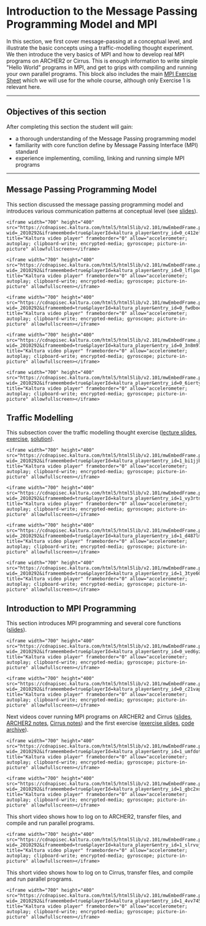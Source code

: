 # Introduction to the Message Passing Programming Model and MPI

In this section, we first cover message-passing at a conceptual level, and illustrate the basic concepts using a traffic-modelling thought experiment. We then introduce the very basics of MPI and how to develop real MPI programs on ARCHER2 or Cirrus. This is enough information to write simple "Hello World" programs in MPI, and get to grips with compiling and running your own parallel programs. This block also includes the main [MPI Exercise Sheet](https://learn-eu-central-1-prod-fleet01-xythos.content.blackboardcdn.com/5d1b15b77a8ac/10690687?X-Blackboard-S3-Bucket=learn-eu-central-1-prod-fleet01-xythos&X-Blackboard-Expiration=1689940800000&X-Blackboard-Signature=WlhNL9BkPaiiBup%2FmGRizAUIVElD3VbxxeZ3hlQpA5w%3D&X-Blackboard-Client-Id=301835&X-Blackboard-S3-Region=eu-central-1&response-cache-control=private%2C%20max-age%3D21600&response-content-disposition=inline%3B%20filename%2A%3DUTF-8%27%27MPP-exercises.pdf&response-content-type=application%2Fpdf&X-Amz-Security-Token=IQoJb3JpZ2luX2VjEDAaDGV1LWNlbnRyYWwtMSJHMEUCIARGwZydIL9bDYn%2BMqMbQIPg%2Bh%2F9lz%2F%2F3jusmuTeTlC3AiEAjoINEZnVrtLDv7UZB5VOH0B23zPF4X%2BRhim6OTkvFJYqxgUIuf%2F%2F%2F%2F%2F%2F%2F%2F%2F%2FARADGgw2MzU1Njc5MjQxODMiDGH5CwddKLQjIlw%2B1SqaBVn%2BRAfc1VboU3ezLv%2FEwWOPWIlH6OS6gDauiXLalaoZPFczz0cwpvPIXlBt1Z34WLaUPE3LOGQFA8GT9wFW27VQXGUxYtUuNOP7vH33r%2Byns5ePE8%2BhvtV24%2BT3MNUAxvwRAfy2tjAo6VTGFWdcPkhjc7dCZ0Il1ppUL9d2zlWTYQXp1q6J8HJCA7oiFxXTtJjEffFhAD%2FOQR1NTWpKAxtYBpw36IjvKhlaKYAJ1x3UcEGz1aPCYj3hNe6u9cJKIrzX01gw%2FZziFX1C0OgLIEv8W4sEZhJ2sM92M90Gwjfy%2BHfVF0h9RoXo3L2wYWqDKiwLX7kHlQMKPew1Xk9p%2FF3RM0W2GMzHUqmnEyTUgKQbZbsQ1Rg1PBtUO4RCTz8iMlwc23vJMbEwY20mjpFSsKYDbjFrBSBIV2i9Ox7Wi%2FcgjqifDAOGKmpR7eGhoJXcDRod5AVfFp591kUNZyj6RY2VjOXiPZQHqz0I8YgPEnGtjI3Mor6xyhcUo8oSP8%2BCG7EEuWMr0Eyhwe1UMNqhP51tYHlDkw5SWPQHG%2F0PTU%2B8xGvujFVvv%2FyWZkMf%2BGAJM5vbNzUPvbt5OOjwhrooofDUdys2Ykc4Gf84pSbjiiRr2K7fzZW2ZFdmonhJGxiz3TxjBXIAjV54WarvUkYRubwzjr9EfQiJYW7w%2BbDFwvbo6vA%2BPgA6y0bXPnABPJaM0FUVfWRLeYgrh9pSinI9xRCrFcGdSO%2FL7dJuSVoDPfrw5cLCl83F%2BH9VBlKAnzBTBJA5pdE1089eWjTQBIyKCXuQGTs%2BIZpS3Ndwb9lzaFMD8ltRqlmbkePN1sS260I4643YkAyO5s4UpuFwogrsBaqiPph1kGEyUdIR8zZ%2FEu66mU4eAQgOqx3G6zDo6uilBjqxAUI1gf2VsjMEh4tal%2F0gtMW46QUYnzHrk5iSF%2FZwEPWFmBBei5CndC865T3IEOj33y6SZkkfzY4gyYdOKMdznnczryflmq%2Bv%2FEmU1DkYNOiBuQPbG8jKXuSEMy1SD8cBKy2BBIRIBzJt%2BDTPcsuKqdebVbFBLcVvKr46m54pbC3t8JgIojCJXSFWoGqYvIGv2t2xK7ceO4f8J3TCkTbZ8q56McsKNQPXzKFW9jrvw5CJog%3D%3D&X-Amz-Algorithm=AWS4-HMAC-SHA256&X-Amz-Date=20230721T060000Z&X-Amz-SignedHeaders=host&X-Amz-Expires=21600&X-Amz-Credential=ASIAZH6WM4PLRMBHRR7H%2F20230721%2Feu-central-1%2Fs3%2Faws4_request&X-Amz-Signature=7ecc552df4ac4330b768ffaa1d8de1d0f6e758e1d4c222b51d803fb077cb1ea9) which we will use for the whole course, although only Exercise 1 is relevant here.


---

## Objectives of this section

After completing this section the student will gain:

- a thorough understanding of the Message Passing programming model
- familiarity with core function define by Message Passing Interface (MPI) standard
- experience implementing, comiling, linking and running simple MPI programs

---

## Message Passing Programming Model

This section discussed the message passing programming model and introduces various communication patterns at conceptual level (see [slides](https://www.learn.ed.ac.uk/bbcswebdav/pid-5888447-dt-content-rid-20603988_1/xid-20603988_1)).


```{raw} html
<iframe width="700" height="400" src="https://cdnapisec.kaltura.com/html5/html5lib/v2.101/mwEmbedFrame.php/p/2010292/uiconf_id/32599141/entry_id/0_c412efsc?wid=_2010292&iframeembed=true&playerId=kaltura_player&entry_id=0_c412efsc&flashvars[streamerType]=auto&flashvars[localizationCode]=en&flashvars[leadWithHTML5]=true&flashvars[sideBarContainer.plugin]=true&flashvars[sideBarContainer.position]=left&flashvars[sideBarContainer.clickToClose]=true&flashvars[chapters.plugin]=true&flashvars[chapters.layout]=vertical&flashvars[chapters.thumbnailRotator]=false&flashvars[streamSelector.plugin]=true&flashvars[EmbedPlayer.SpinnerTarget]=videoHolder&flashvars[dualScreen.plugin]=true&flashvars[Kaltura.addCrossoriginToIframe]=true&&wid=1_yqbkuvyi#" title="Kaltura video player" frameborder="0" allow="accelerometer; autoplay; clipboard-write; encrypted-media; gyroscope; picture-in-picture" allowfullscreen></iframe>
```


```{raw} html
<iframe width="700" height="400" src="https://cdnapisec.kaltura.com/html5/html5lib/v2.101/mwEmbedFrame.php/p/2010292/uiconf_id/32599141/entry_id/0_lflgoo4i?wid=_2010292&iframeembed=true&playerId=kaltura_player&entry_id=0_lflgoo4i&flashvars[streamerType]=auto&flashvars[localizationCode]=en&flashvars[leadWithHTML5]=true&flashvars[sideBarContainer.plugin]=true&flashvars[sideBarContainer.position]=left&flashvars[sideBarContainer.clickToClose]=true&flashvars[chapters.plugin]=true&flashvars[chapters.layout]=vertical&flashvars[chapters.thumbnailRotator]=false&flashvars[streamSelector.plugin]=true&flashvars[EmbedPlayer.SpinnerTarget]=videoHolder&flashvars[dualScreen.plugin]=true&flashvars[Kaltura.addCrossoriginToIframe]=true&&wid=1_f5012d3k#" title="Kaltura video player" frameborder="0" allow="accelerometer; autoplay; clipboard-write; encrypted-media; gyroscope; picture-in-picture" allowfullscreen></iframe>
```


```{raw} html
<iframe width="700" height="400" src="https://cdnapisec.kaltura.com/html5/html5lib/v2.101/mwEmbedFrame.php/p/2010292/uiconf_id/32599141/entry_id/0_fwdboeov?wid=_2010292&iframeembed=true&playerId=kaltura_player&entry_id=0_fwdboeov&flashvars[streamerType]=auto&flashvars[localizationCode]=en&flashvars[leadWithHTML5]=true&flashvars[sideBarContainer.plugin]=true&flashvars[sideBarContainer.position]=left&flashvars[sideBarContainer.clickToClose]=true&flashvars[chapters.plugin]=true&flashvars[chapters.layout]=vertical&flashvars[chapters.thumbnailRotator]=false&flashvars[streamSelector.plugin]=true&flashvars[EmbedPlayer.SpinnerTarget]=videoHolder&flashvars[dualScreen.plugin]=true&flashvars[Kaltura.addCrossoriginToIframe]=true&&wid=1_scjqk5du#" title="Kaltura video player" frameborder="0" allow="accelerometer; autoplay; clipboard-write; encrypted-media; gyroscope; picture-in-picture" allowfullscreen></iframe>
```

```{raw} html
<iframe width="700" height="400" src="https://cdnapisec.kaltura.com/html5/html5lib/v2.101/mwEmbedFrame.php/p/2010292/uiconf_id/32599141/entry_id/0_3n8m97ku?wid=_2010292&iframeembed=true&playerId=kaltura_player&entry_id=0_3n8m97ku&flashvars[streamerType]=auto&flashvars[localizationCode]=en&flashvars[leadWithHTML5]=true&flashvars[sideBarContainer.plugin]=true&flashvars[sideBarContainer.position]=left&flashvars[sideBarContainer.clickToClose]=true&flashvars[chapters.plugin]=true&flashvars[chapters.layout]=vertical&flashvars[chapters.thumbnailRotator]=false&flashvars[streamSelector.plugin]=true&flashvars[EmbedPlayer.SpinnerTarget]=videoHolder&flashvars[dualScreen.plugin]=true&flashvars[Kaltura.addCrossoriginToIframe]=true&&wid=1_unhjgkup#" title="Kaltura video player" frameborder="0" allow="accelerometer; autoplay; clipboard-write; encrypted-media; gyroscope; picture-in-picture" allowfullscreen></iframe>
```


```{raw} html
<iframe width="700" height="400" src="https://cdnapisec.kaltura.com/html5/html5lib/v2.101/mwEmbedFrame.php/p/2010292/uiconf_id/32599141/entry_id/0_6iertyie?wid=_2010292&iframeembed=true&playerId=kaltura_player&entry_id=0_6iertyie&flashvars[streamerType]=auto&flashvars[localizationCode]=en&flashvars[leadWithHTML5]=true&flashvars[sideBarContainer.plugin]=true&flashvars[sideBarContainer.position]=left&flashvars[sideBarContainer.clickToClose]=true&flashvars[chapters.plugin]=true&flashvars[chapters.layout]=vertical&flashvars[chapters.thumbnailRotator]=false&flashvars[streamSelector.plugin]=true&flashvars[EmbedPlayer.SpinnerTarget]=videoHolder&flashvars[dualScreen.plugin]=true&flashvars[Kaltura.addCrossoriginToIframe]=true&&wid=1_0574knep#" title="Kaltura video player" frameborder="0" allow="accelerometer; autoplay; clipboard-write; encrypted-media; gyroscope; picture-in-picture" allowfullscreen></iframe>
```


## Traffic Modelling

This subsection cover the traffic modelling thought exercise ([lecture slides](https://www.learn.ed.ac.uk/bbcswebdav/pid-5888450-dt-content-rid-20603986_1/xid-20603986_1), [exercise](https://www.learn.ed.ac.uk/bbcswebdav/pid-5888451-dt-content-rid-20603987_1/xid-20603987_1), [solution](https://www.learn.ed.ac.uk/bbcswebdav/pid-5888454-dt-content-rid-20603994_1/xid-20603994_1)).


```{raw} html
<iframe width="700" height="400" src="https://cdnapisec.kaltura.com/html5/html5lib/v2.101/mwEmbedFrame.php/p/2010292/uiconf_id/32599141/entry_id/1_bi1jjb9w?wid=_2010292&iframeembed=true&playerId=kaltura_player&entry_id=1_bi1jjb9w&flashvars[streamerType]=auto&flashvars[localizationCode]=en&flashvars[leadWithHTML5]=true&flashvars[sideBarContainer.plugin]=true&flashvars[sideBarContainer.position]=left&flashvars[sideBarContainer.clickToClose]=true&flashvars[chapters.plugin]=true&flashvars[chapters.layout]=vertical&flashvars[chapters.thumbnailRotator]=false&flashvars[streamSelector.plugin]=true&flashvars[EmbedPlayer.SpinnerTarget]=videoHolder&flashvars[dualScreen.plugin]=true&flashvars[Kaltura.addCrossoriginToIframe]=true&&wid=1_kv1mwzcv#" title="Kaltura video player" frameborder="0" allow="accelerometer; autoplay; clipboard-write; encrypted-media; gyroscope; picture-in-picture" allowfullscreen></iframe>
```

```{raw} html
<iframe width="700" height="400" src="https://cdnapisec.kaltura.com/html5/html5lib/v2.101/mwEmbedFrame.php/p/2010292/uiconf_id/32599141/entry_id/1_vy3rtneb?wid=_2010292&iframeembed=true&playerId=kaltura_player&entry_id=1_vy3rtneb&flashvars[streamerType]=auto&flashvars[localizationCode]=en&flashvars[leadWithHTML5]=true&flashvars[sideBarContainer.plugin]=true&flashvars[sideBarContainer.position]=left&flashvars[sideBarContainer.clickToClose]=true&flashvars[chapters.plugin]=true&flashvars[chapters.layout]=vertical&flashvars[chapters.thumbnailRotator]=false&flashvars[streamSelector.plugin]=true&flashvars[EmbedPlayer.SpinnerTarget]=videoHolder&flashvars[dualScreen.plugin]=true&flashvars[Kaltura.addCrossoriginToIframe]=true&&wid=1_bzzwlfw2#" title="Kaltura video player" frameborder="0" allow="accelerometer; autoplay; clipboard-write; encrypted-media; gyroscope; picture-in-picture" allowfullscreen></iframe>
```

```{raw} html
<iframe width="700" height="400" src="https://cdnapisec.kaltura.com/html5/html5lib/v2.101/mwEmbedFrame.php/p/2010292/uiconf_id/32599141/entry_id/1_d487lmed?wid=_2010292&iframeembed=true&playerId=kaltura_player&entry_id=1_d487lmed&flashvars[streamerType]=auto&flashvars[localizationCode]=en&flashvars[leadWithHTML5]=true&flashvars[sideBarContainer.plugin]=true&flashvars[sideBarContainer.position]=left&flashvars[sideBarContainer.clickToClose]=true&flashvars[chapters.plugin]=true&flashvars[chapters.layout]=vertical&flashvars[chapters.thumbnailRotator]=false&flashvars[streamSelector.plugin]=true&flashvars[EmbedPlayer.SpinnerTarget]=videoHolder&flashvars[dualScreen.plugin]=true&flashvars[Kaltura.addCrossoriginToIframe]=true&&wid=1_yb7yy8lb#" title="Kaltura video player" frameborder="0" allow="accelerometer; autoplay; clipboard-write; encrypted-media; gyroscope; picture-in-picture" allowfullscreen></iframe>
```

```{raw} html
<iframe width="700" height="400" src="https://cdnapisec.kaltura.com/html5/html5lib/v2.101/mwEmbedFrame.php/p/2010292/uiconf_id/32599141/entry_id/1_3tye6090?wid=_2010292&iframeembed=true&playerId=kaltura_player&entry_id=1_3tye6090&flashvars[streamerType]=auto&flashvars[localizationCode]=en&flashvars[leadWithHTML5]=true&flashvars[sideBarContainer.plugin]=true&flashvars[sideBarContainer.position]=left&flashvars[sideBarContainer.clickToClose]=true&flashvars[chapters.plugin]=true&flashvars[chapters.layout]=vertical&flashvars[chapters.thumbnailRotator]=false&flashvars[streamSelector.plugin]=true&flashvars[EmbedPlayer.SpinnerTarget]=videoHolder&flashvars[dualScreen.plugin]=true&flashvars[Kaltura.addCrossoriginToIframe]=true&&wid=1_j3qh2bgq#" title="Kaltura video player" frameborder="0" allow="accelerometer; autoplay; clipboard-write; encrypted-media; gyroscope; picture-in-picture" allowfullscreen></iframe>
```

## Introduction to MPI Programming


This section introduces MPI programming and several core functions ([slides](https://www.learn.ed.ac.uk/bbcswebdav/pid-5888457-dt-content-rid-20603989_1/xid-20603989_1)).


```{raw} html
<iframe width="700" height="400" src="https://cdnapisec.kaltura.com/html5/html5lib/v2.101/mwEmbedFrame.php/p/2010292/uiconf_id/32599141/entry_id/0_ved6yzqa?wid=_2010292&iframeembed=true&playerId=kaltura_player&entry_id=0_ved6yzqa&flashvars[streamerType]=auto&flashvars[localizationCode]=en&flashvars[leadWithHTML5]=true&flashvars[sideBarContainer.plugin]=true&flashvars[sideBarContainer.position]=left&flashvars[sideBarContainer.clickToClose]=true&flashvars[chapters.plugin]=true&flashvars[chapters.layout]=vertical&flashvars[chapters.thumbnailRotator]=false&flashvars[streamSelector.plugin]=true&flashvars[EmbedPlayer.SpinnerTarget]=videoHolder&flashvars[dualScreen.plugin]=true&flashvars[Kaltura.addCrossoriginToIframe]=true&&wid=1_qbqm7517#" title="Kaltura video player" frameborder="0" allow="accelerometer; autoplay; clipboard-write; encrypted-media; gyroscope; picture-in-picture" allowfullscreen></iframe>
```

```{raw} html
<iframe width="700" height="400" src="https://cdnapisec.kaltura.com/html5/html5lib/v2.101/mwEmbedFrame.php/p/2010292/uiconf_id/32599141/entry_id/0_c21vap59?wid=_2010292&iframeembed=true&playerId=kaltura_player&entry_id=0_c21vap59&flashvars[streamerType]=auto&flashvars[localizationCode]=en&flashvars[leadWithHTML5]=true&flashvars[sideBarContainer.plugin]=true&flashvars[sideBarContainer.position]=left&flashvars[sideBarContainer.clickToClose]=true&flashvars[chapters.plugin]=true&flashvars[chapters.layout]=vertical&flashvars[chapters.thumbnailRotator]=false&flashvars[streamSelector.plugin]=true&flashvars[EmbedPlayer.SpinnerTarget]=videoHolder&flashvars[dualScreen.plugin]=true&flashvars[Kaltura.addCrossoriginToIframe]=true&&wid=1_uqd00t6i#" title="Kaltura video player" frameborder="0" allow="accelerometer; autoplay; clipboard-write; encrypted-media; gyroscope; picture-in-picture" allowfullscreen></iframe>
```

Next videos cover running MPI programs on ARCHER2 and Cirrus ([slides](https://www.learn.ed.ac.uk/bbcswebdav/pid-5888460-dt-content-rid-20798889_1/xid-20798889_1), [ARCHER2 notes](https://www.learn.ed.ac.uk/bbcswebdav/pid-5888461-dt-content-rid-20625606_1/xid-20625606_1), [Cirrus notes](https://www.learn.ed.ac.uk/bbcswebdav/pid-5888461-dt-content-rid-32451731_1/xid-32451731_1)) and the first exercise ([exercise slides](https://www.learn.ed.ac.uk/bbcswebdav/pid-5888461-dt-content-rid-20603993_1/xid-20603993_1), [code archive](https://www.learn.ed.ac.uk/bbcswebdav/pid-5888461-dt-content-rid-20603992_1/xid-20603992_1)).

```{raw} html
<iframe width="700" height="400" src="https://cdnapisec.kaltura.com/html5/html5lib/v2.101/mwEmbedFrame.php/p/2010292/uiconf_id/32599141/entry_id/1_umfdoth2?wid=_2010292&iframeembed=true&playerId=kaltura_player&entry_id=1_umfdoth2&flashvars[streamerType]=auto&flashvars[localizationCode]=en&flashvars[leadWithHTML5]=true&flashvars[sideBarContainer.plugin]=true&flashvars[sideBarContainer.position]=left&flashvars[sideBarContainer.clickToClose]=true&flashvars[chapters.plugin]=true&flashvars[chapters.layout]=vertical&flashvars[chapters.thumbnailRotator]=false&flashvars[streamSelector.plugin]=true&flashvars[EmbedPlayer.SpinnerTarget]=videoHolder&flashvars[dualScreen.plugin]=true&flashvars[Kaltura.addCrossoriginToIframe]=true&&wid=1_4tgdelpv#" title="Kaltura video player" frameborder="0" allow="accelerometer; autoplay; clipboard-write; encrypted-media; gyroscope; picture-in-picture" allowfullscreen></iframe>
```

```{raw} html
<iframe width="700" height="400" src="https://cdnapisec.kaltura.com/html5/html5lib/v2.101/mwEmbedFrame.php/p/2010292/uiconf_id/32599141/entry_id/1_gbc2xd7q?wid=_2010292&iframeembed=true&playerId=kaltura_player&entry_id=1_gbc2xd7q&flashvars[streamerType]=auto&flashvars[localizationCode]=en&flashvars[leadWithHTML5]=true&flashvars[sideBarContainer.plugin]=true&flashvars[sideBarContainer.position]=left&flashvars[sideBarContainer.clickToClose]=true&flashvars[chapters.plugin]=true&flashvars[chapters.layout]=vertical&flashvars[chapters.thumbnailRotator]=false&flashvars[streamSelector.plugin]=true&flashvars[EmbedPlayer.SpinnerTarget]=videoHolder&flashvars[dualScreen.plugin]=true&flashvars[Kaltura.addCrossoriginToIframe]=true&&wid=1_9veiwa9d#" title="Kaltura video player" frameborder="0" allow="accelerometer; autoplay; clipboard-write; encrypted-media; gyroscope; picture-in-picture" allowfullscreen></iframe>
```

This short video shows how to log on to ARCHER2, transfer files, and compile and run parallel programs.


```{raw} html
<iframe width="700" height="400" src="https://cdnapisec.kaltura.com/html5/html5lib/v2.101/mwEmbedFrame.php/p/2010292/uiconf_id/32599141/entry_id/1_slrvujkg?wid=_2010292&iframeembed=true&playerId=kaltura_player&entry_id=1_slrvujkg&flashvars[streamerType]=auto&flashvars[localizationCode]=en&flashvars[leadWithHTML5]=true&flashvars[sideBarContainer.plugin]=true&flashvars[sideBarContainer.position]=left&flashvars[sideBarContainer.clickToClose]=true&flashvars[chapters.plugin]=true&flashvars[chapters.layout]=vertical&flashvars[chapters.thumbnailRotator]=false&flashvars[streamSelector.plugin]=true&flashvars[EmbedPlayer.SpinnerTarget]=videoHolder&flashvars[dualScreen.plugin]=true&flashvars[Kaltura.addCrossoriginToIframe]=true&&wid=1_lo305y3c#" title="Kaltura video player" frameborder="0" allow="accelerometer; autoplay; clipboard-write; encrypted-media; gyroscope; picture-in-picture" allowfullscreen></iframe>
```

This short video shows how to log on to Cirrus, transfer files, and compile and run parallel programs.

```{raw} html
<iframe width="700" height="400" src="https://cdnapisec.kaltura.com/html5/html5lib/v2.101/mwEmbedFrame.php/p/2010292/uiconf_id/32599141/entry_id/1_4vv745wp?wid=_2010292&iframeembed=true&playerId=kaltura_player&entry_id=1_4vv745wp&flashvars[streamerType]=auto&flashvars[localizationCode]=en&flashvars[leadWithHTML5]=true&flashvars[sideBarContainer.plugin]=true&flashvars[sideBarContainer.position]=left&flashvars[sideBarContainer.clickToClose]=true&flashvars[chapters.plugin]=true&flashvars[chapters.layout]=vertical&flashvars[chapters.thumbnailRotator]=false&flashvars[streamSelector.plugin]=true&flashvars[EmbedPlayer.SpinnerTarget]=videoHolder&flashvars[dualScreen.plugin]=true&flashvars[Kaltura.addCrossoriginToIframe]=true&&wid=1_570vnzcb#" title="Kaltura video player" frameborder="0" allow="accelerometer; autoplay; clipboard-write; encrypted-media; gyroscope; picture-in-picture" allowfullscreen></iframe>
```
